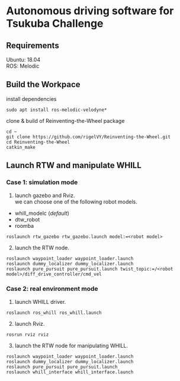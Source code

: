 # Autonomous driving software for Tsukuba Challenge

## Requirements
Ubuntu: 18.04  
ROS: Melodic

## Build the Workpace
install dependencies
```
sudo apt install ros-melodic-velodyne*
```

clone & build of Reinventing-the-Wheel package
```
cd ~
git clone https://github.com/rigelVY/Reinventing-the-Wheel.git
cd Reinventing-the-Wheel
catkin_make
```

## Launch RTW and manipulate WHILL

### Case 1: simulation mode
1. launch gazebo and Rviz.  
we can choose one of the following robot models.
- whill_modelc (*default*)
- dtw_robot
- roomba

```
roslaunch rtw_gazebo rtw_gazebo.launch model:=<robot model>
```

2. launch the RTW node.
```
roslaunch waypoint_loader waypoint_loader.launch
roslaunch dummy_localizer dummy_localizer.launch
roslaunch pure_pursuit pure_pursuit.launch twist_topic:=/<robot model>/diff_drive_controller/cmd_vel
```

### Case 2: real environment mode
1. launch WHILL driver.
```
roslaunch ros_whill ros_whill.launch
```

2. launch Rviz.
```
rosrun rviz rviz
```

3. launch the RTW node for manipulating WHILL.
```
roslaunch waypoint_loader waypoint_loader.launch
roslaunch dummy_localizer dummy_localizer.launch
roslaunch pure_pursuit pure_pursuit.launch
roslaunch whill_interface whill_interface.launch
```

